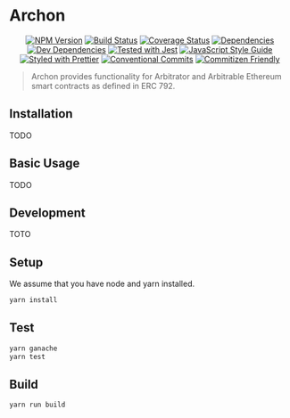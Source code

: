 # Archon

<p align="center">
  <a href="https://badge.fury.io/js/kleros-api"><img src="https://badge.fury.io/js/kleros-api.svg" alt="NPM Version"></a>
  <a href="https://travis-ci.org/kleros/kleros-api"><img src="https://travis-ci.org/kleros/kleros-api.svg?branch=master" alt="Build Status"></a>
  <a href="https://coveralls.io/github/kleros/kleros-api?branch=master"><img src="https://coveralls.io/repos/github/kleros/kleros-api/badge.svg?branch=master" alt="Coverage Status"></a>
  <a href="https://david-dm.org/kleros/kleros-api"><img src="https://david-dm.org/kleros/kleros-api.svg" alt="Dependencies"></a>
  <a href="https://david-dm.org/kleros/kleros-api?type=dev"><img src="https://david-dm.org/kleros/kleros-api/dev-status.svg" alt="Dev Dependencies"></a>
  <a href="https://github.com/facebook/jest"><img src="https://img.shields.io/badge/tested_with-jest-99424f.svg" alt="Tested with Jest"></a>
  <a href="https://standardjs.com"><img src="https://img.shields.io/badge/code_style-standard-brightgreen.svg" alt="JavaScript Style Guide"></a>
  <a href="https://github.com/prettier/prettier"><img src="https://img.shields.io/badge/styled_with-prettier-ff69b4.svg" alt="Styled with Prettier"></a>
  <a href="https://conventionalcommits.org"><img src="https://img.shields.io/badge/Conventional%20Commits-1.0.0-yellow.svg" alt="Conventional Commits"></a>
  <a href="http://commitizen.github.io/cz-cli/"><img src="https://img.shields.io/badge/commitizen-friendly-brightgreen.svg" alt="Commitizen Friendly"></a>
</p>

> Archon provides functionality for Arbitrator and Arbitrable Ethereum smart contracts as defined in ERC 792.

## Installation

TODO

## Basic Usage

TODO

## Development

TOTO

## Setup

We assume that you have node and yarn installed.

```sh
yarn install
```

## Test

```sh
yarn ganache
yarn test
```

## Build

```sh
yarn run build
```

